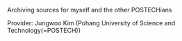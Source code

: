 Archiving sources for myself and the other POSTECHians

Provider: Jungwoo Kim (Pohang University of Science and Technology(=POSTECH))
